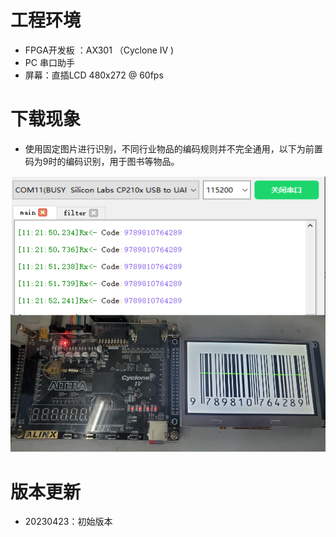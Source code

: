 # 工程环境

+ FPGA开发板 ：AX301 （Cyclone IV )
+ PC 串口助手
+ 屏幕：直插LCD 480x272 @ 60fps



# 下载现象

+ 使用固定图片进行识别，不同行业物品的编码规则并不完全通用，以下为前置码为9时的编码识别，用于图书等物品。

![Finish](Finish.png)



# 版本更新

+ 20230423：初始版本

